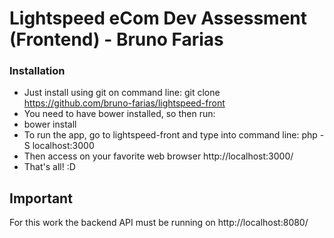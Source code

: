 # Lightspeed eCom Dev Assessment (Frontend) - Bruno Farias

### Installation

- Just install using git on command line: git clone https://github.com/bruno-farias/lightspeed-front
- You need to have bower installed, so then run:
- bower install
- To run the app, go to lightspeed-front and type into command line: php -S localhost:3000
- Then access on your favorite web browser http://localhost:3000/
- That's all! :D

## Important

For this work the backend API must be running on http://localhost:8080/
